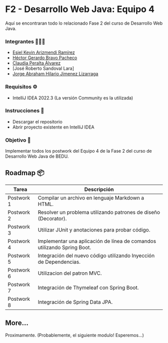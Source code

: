 # F2 - Desarrollo Web Java: Equipo 4
 Aquí se encontraran todo lo relacionado Fase 2 del curso de Desarrollo Web Java.
 
 ### Integrantes 🧑🏻‍💻
 - [Esiel Kevin Arizmendi Ramírez](https://github.com/EsielKar)
 - [Héctor Gerardo Bravo Pacheco](https://github.com/HectorGbravo)
 - [Claudia Peralta Álvarez](https://github.com/clau0812)
 - [José Roberto Sandoval Lara]
 - [Jorge Abraham Hilario Jimenez Lizarraga](https://github.com/carnavalito)
 
### Requisitos ⚙️
- IntelliJ IDEA 2022.3 (La versión Community es la utilizada)

### Instrucciones 🔧
- Descargar el repositorio
- Abrir proyecto existente en IntelliJ IDEA

### Objetivo 🏹
Implementar todos los postwork del Equipo 4 de la Fase 2 del curso de Desarrollo Web Java de BEDU.

## Roadmap 📦

Tarea | Descripción
------------ | -------------
Postwork 1 | Compilar un archivo en lenguaje Markdown a HTML.
Postwork 2 | Resolver un problema utilizando patrones de diseño (Decorator).
Postwork 3 | Utilizar JUnit y anotaciones para probar código.
Postwork 4 | Implementar una aplicación de línea de comandos utilizando Spring Boot.
Postwork 5 | Integración del nuevo código utilizando Inyección de Dependencias.
Postwork 6 | Utilizacion del patron MVC.
Postwork 7 | Integración de Thymeleaf con Spring Boot.
Postwork 8 | Integración de Spring Data JPA.



## More...
Proximamente. (Probablemente, el siguiente modulo! Esperemos...)
